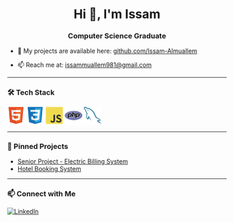 <h1 align="center">Hi 👋, I'm Issam</h1>
<h3 align="center">Computer Science Graduate</h3>

- 💼 My projects are available here: [github.com/Issam-Almuallem](https://github.com/Issam-Almuallem)
  
- 📫 Reach me at: issammuallem981@gmail.com

---

### 🛠 Tech Stack

<p align="left">
  <img src="https://raw.githubusercontent.com/devicons/devicon/master/icons/html5/html5-original.svg" alt="HTML" width="40" height="40"/>
  <img src="https://raw.githubusercontent.com/devicons/devicon/master/icons/css3/css3-original.svg" alt="CSS" width="40" height="40"/>
  <img src="https://raw.githubusercontent.com/devicons/devicon/master/icons/javascript/javascript-original.svg" alt="JS" width="40" height="40"/>
  <img src="https://raw.githubusercontent.com/devicons/devicon/master/icons/php/php-original.svg" alt="PHP" width="40" height="40"/>
  <img src="https://raw.githubusercontent.com/devicons/devicon/master/icons/mysql/mysql-original.svg" alt="MySQL" width="40" height="40"/>
</p>

---

### 📌 Pinned Projects
- [Senior Project - Electric Billing System](https://github.com/Issam-Almuallem/Senior-Project-Electric-Billing-System)
- [Hotel Booking System](https://github.com/Issam-Almuallem/Hotel-Booking-System)

---

### 📫 Connect with Me
[![LinkedIn](https://img.shields.io/badge/LinkedIn-blue?style=flat&logo=linkedin&logoColor=white)](https://www.linkedin.com/in/issam-al-muallem-117782355)
